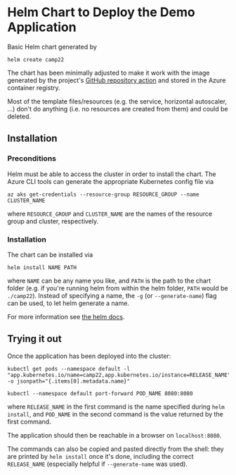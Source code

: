 # Helm Chart to Deploy the Demo Application

Basic Helm chart generated by

```
helm create camp22
```

The chart has been minimally adjusted to make it work with the image generated
by the project's [GitHub repository action](../.github/workflows/build-image.yml)
and stored in the Azure container registry.

Most of the template files/resources (e.g. the service, horizontal autoscaler,
...) don't do anything (i.e. no resources are created from them) and could be
deleted.

## Installation

### Preconditions

Helm must be able to access the cluster in order to install the chart.
The Azure CLI tools can generate the appropriate Kubernetes config file via

```
az aks get-credentials --resource-group RESOURCE_GROUP --name CLUSTER_NAME
```

where `RESOURCE_GROUP` and `CLUSTER_NAME` are the names of the resource
group and cluster, respectively.

### Installation

The chart can be installed via

```
helm install NAME PATH
```

where `NAME` can be any name you like, and `PATH` is the path to the chart
folder (e.g. if you're running helm from within the helm folder, `PATH` would
be `./camp22`).
Instead of specifying a name, the `-g` (or `--generate-name`) flag can be used,
to let helm generate a name.

For more information see
[the helm docs](https://helm.sh/docs/helm/helm_install/).

## Trying it out

Once the application has been deployed into the cluster:

```
kubectl get pods --namespace default -l "app.kubernetes.io/name=camp22,app.kubernetes.io/instance=RELEASE_NAME" -o jsonpath="{.items[0].metadata.name}"

kubectl --namespace default port-forward POD_NAME 8080:8080
```

where `RELEASE_NAME` in the first command is the name specified during
`helm install`, and `POD_NAME` in the second command is the value returned
by the first command.

The application should then be reachable in a browser on `localhost:8080`.

The commands can also be copied and pasted directly from the shell: they are
printed by `helm install` once it's done, including the correct `RELEASE_NAME`
(especially helpful if `--generate-name` was used).